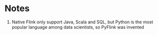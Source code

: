 # Notes

1. Native Flink only support Java, Scala and SQL, but Python is the most popular language among data scientists, so PyFlink was invented
